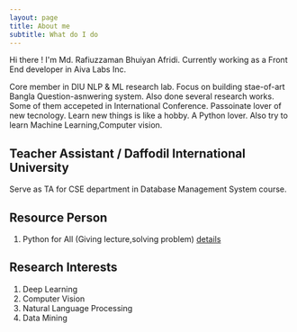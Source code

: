 ```yaml
---
layout: page
title: About me
subtitle: What do I do
---
```


Hi there ! I'm Md. Rafiuzzaman Bhuiyan Afridi. Currently working as a Front End developer in Aiva Labs Inc.

Core member in DIU NLP & ML research lab. Focus on building stae-of-art Bangla Question-asnwering system. Also done several research works. Some of them accepeted in International Conference. Passoinate lover of new tecnology. Learn new things is like a hobby. A Python lover. Also try to learn Machine Learning,Computer vision. 

## Teacher Assistant / Daffodil International University
Serve as TA for CSE department in Database Management System course. 

## Resource Person
1. Python for All (Giving lecture,solving problem) [details](https://www.facebook.com/groups/191702245271190/about/)

## Research Interests
1. Deep Learning
2. Computer Vision
3. Natural Language Processing
4. Data Mining




